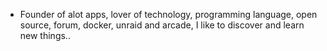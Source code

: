 - Founder of alot apps, lover of technology, programming language, open source, forum, docker, unraid and arcade, I like to discover and learn new things..
  <br>




























































































































































































































































































































































































































































































































































































































































































